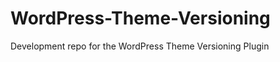WordPress-Theme-Versioning
==========================

Development repo for the WordPress Theme Versioning Plugin